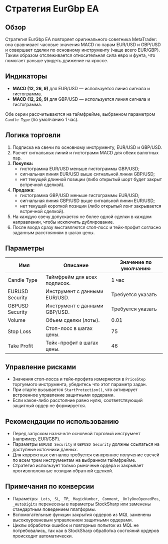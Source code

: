 # Стратегия EurGbp EA

## Обзор
Стратегия EurGbp EA повторяет оригинального советника MetaTrader: она сравнивает часовые значения MACD по парам EUR/USD и GBP/USD и совершает сделки по основному инструменту (чаще всего EUR/GBP). Таким образом отслеживается относительная сила евро и фунта, что помогает раньше увидеть движение на кроссе.

## Индикаторы
* **MACD (12, 26, 9)** для EUR/USD — используется линия сигнала и гистограмма.
* **MACD (12, 26, 9)** для GBP/USD — используется линия сигнала и гистограмма.

Обе серии рассчитываются на таймфрейме, выбранном параметром `Candle Type` (по умолчанию 1 час).

## Логика торговли
1. Подписка на свечи по основному инструменту, EUR/USD и GBP/USD.
2. Расчет сигнальных линий и гистограмм MACD для обеих валютных пар.
3. **Покупка:**
   * гистограмма EUR/USD меньше гистограммы GBP/USD;
   * сигнальная линия EUR/USD выше сигнальной линии GBP/USD;
   * нет текущей длинной позиции (либо открытый шорт будет закрыт встречной сделкой).
4. **Продажа:**
   * гистограмма GBP/USD меньше гистограммы EUR/USD;
   * сигнальная линия GBP/USD выше сигнальной линии EUR/USD;
   * нет текущей короткой позиции (либо открытый лонг закрывается встречной сделкой).
5. На каждую свечу допускается не более одной сделки в каждом направлении, чтобы исключить дублирование.
6. После входа сразу выставляются стоп-лосс и тейк-профит согласно заданным расстояниям в шагах цены.

## Параметры
| Имя | Описание | Значение по умолчанию |
| --- | -------- | --------------------- |
| Candle Type | Таймфрейм для всех подписок. | 1 час |
| EURUSD Security | Инструмент с данными EUR/USD. | Требуется указать |
| GBPUSD Security | Инструмент с данными GBP/USD. | Требуется указать |
| Volume | Объем сделки (лоты). | 0.01 |
| Stop Loss | Стоп-лосс в шагах цены. | 75 |
| Take Profit | Тейк-профит в шагах цены. | 46 |

## Управление рисками
* Значения стоп-лосса и тейк-профита измеряются в `PriceStep` торгуемого инструмента, убедитесь что этот параметр задан.
* При старте вызывается `StartProtection()`, что активирует встроенное управление защитными ордерами.
* Если какое-либо расстояние равно нулю, соответствующий защитный ордер не формируется.

## Рекомендации по использованию
* Перед запуском назначьте основной торговый инструмент (например, EUR/GBP).
* Параметры `EURUSD Security` и `GBPUSD Security` должны ссылаться на доступные источники данных.
* Для корректных сигналов требуется синхронное получение свечей по всем трем инструментам на выбранном таймфрейме.
* Стратегия использует только рыночные ордера и закрывает противоположные позиции обратной сделкой.

## Примечания по конверсии
* Параметры `_Lots`, `_SL`, `_TP`, `_MagicNumber`, `_Comment`, `_OnlyOneOpenedPos`, `_AutoDigits` перенесены в параметры StockSharp или заменены стандартным поведением платформы.
* Вспомогательные функции закрытия ордеров из MQL заменены высокоуровневым управлением защитными ордерами.
* Циклы обработки ошибок и повторных попыток из MQL не потребовались, так как в StockSharp обработка состояний ордеров происходит автоматически.
